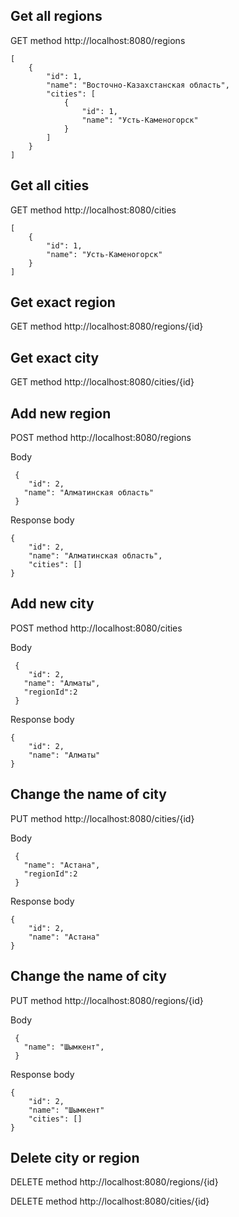 ## Get all regions
GET method http://localhost:8080/regions
```
[
    {
        "id": 1,
        "name": "Восточно-Казахстанская область",
        "cities": [
            {
                "id": 1,
                "name": "Усть-Каменогорск"
            }
        ]
    }
]
```
## Get all cities
GET method http://localhost:8080/cities
```
[
    {
        "id": 1,
        "name": "Усть-Каменогорск"
    }
]
```
## Get exact region
GET method http://localhost:8080/regions/{id}
## Get exact city
GET method http://localhost:8080/cities/{id}

## Add new region
POST method http://localhost:8080/regions

Body
```
 {
    "id": 2,
   "name": "Алматинская область"
 }
```
Response body
```
{
    "id": 2,
    "name": "Алматинская область",
    "cities": []
}
```
## Add new city
POST method http://localhost:8080/cities

Body
```
 {
    "id": 2,
   "name": "Алматы",
   "regionId":2
 }
```
Response body
```
{
    "id": 2,
    "name": "Алматы"
}
```
## Change the name of city
PUT method http://localhost:8080/cities/{id}

Body
```
 {
   "name": "Астана",
   "regionId":2
 }
```
Response body
```
{
    "id": 2,
    "name": "Астана"
}
```
## Change the name of city
PUT method http://localhost:8080/regions/{id}

Body
```
 {
   "name": "Шымкент",
 }
```
Response body
```
{
    "id": 2,
    "name": "Шымкент"
    "cities": []
}
```
## Delete city or region
DELETE method http://localhost:8080/regions/{id}

DELETE method http://localhost:8080/cities/{id}







